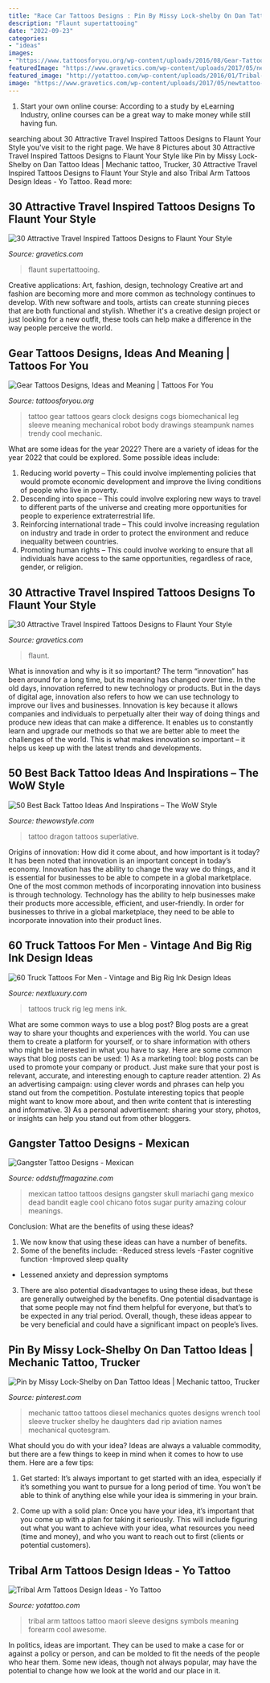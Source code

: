 ```yaml
---
title: "Race Car Tattoos Designs : Pin By Missy Lock-shelby On Dan Tattoo Ideas"
description: "Flaunt supertattooing"
date: "2022-09-23"
categories:
- "ideas"
images:
- "https://www.tattoosforyou.org/wp-content/uploads/2016/08/Gear-Tattoo-Leg.jpg"
featuredImage: "https://www.gravetics.com/wp-content/uploads/2017/05/newtattoo-girlswithink-inked-traveltattoos.jpg"
featured_image: "http://yotattoo.com/wp-content/uploads/2016/01/Tribal-Arm-Sleeve-Tattoos.jpg"
image: "https://www.gravetics.com/wp-content/uploads/2017/05/newtattoo-girlswithink-inked-traveltattoos.jpg"
---
```



1. Start your own online course: According to a study by eLearning Industry, online courses can be a great way to make money while still having fun.

	

		
searching about 30 Attractive Travel Inspired Tattoos Designs to Flaunt Your Style you've visit to the right page. We have 8 Pictures about 30 Attractive Travel Inspired Tattoos Designs to Flaunt Your Style like Pin by Missy Lock-Shelby on Dan Tattoo Ideas | Mechanic tattoo, Trucker, 30 Attractive Travel Inspired Tattoos Designs to Flaunt Your Style and also Tribal Arm Tattoos Design Ideas - Yo Tattoo. Read more:
		
    
## 30 Attractive Travel Inspired Tattoos Designs To Flaunt Your Style

<img loading=lazy src="https://www.gravetics.com/wp-content/uploads/2017/05/travelgirl-travelplans-travel-traveller.jpg" onerror="this.onerror=null;this.src='https://tse4.mm.bing.net/th?id=OIP.VW2zFhpBmATvD-7KYRdTxAHaHa&amp;pid=15.1';" alt="30 Attractive Travel Inspired Tattoos Designs to Flaunt Your Style">

_Source: gravetics.com_

>flaunt supertattooing. 

	

Creative applications: Art, fashion, design, technology
Creative art and fashion are becoming more and more common as technology continues to develop. With new software and tools, artists can create stunning pieces that are both functional and stylish. Whether it's a creative design project or just looking for a new outfit, these tools can help make a difference in the way people perceive the world.

    
## Gear Tattoos Designs, Ideas And Meaning | Tattoos For You

<img loading=lazy src="https://www.tattoosforyou.org/wp-content/uploads/2016/08/Gear-Tattoo-Leg.jpg" onerror="this.onerror=null;this.src='https://tse3.mm.bing.net/th?id=OIP.7AJ_Ce5ePm5xBy7gkCNaMQHaLH&amp;pid=15.1';" alt="Gear Tattoos Designs, Ideas and Meaning | Tattoos For You">

_Source: tattoosforyou.org_

>tattoo gear tattoos gears clock designs cogs biomechanical leg sleeve meaning mechanical robot body drawings steampunk names trendy cool mechanic. 

	

What are some ideas for the year 2022?
There are a variety of ideas for the year 2022 that could be explored. Some possible ideas include: 
1. Reducing world poverty – This could involve implementing policies that would promote economic development and improve the living conditions of people who live in poverty. 
2. Descending into space – This could involve exploring new ways to travel to different parts of the universe and creating more opportunities for people to experience extraterrestrial life. 
3. Reinforcing international trade – This could involve increasing regulation on industry and trade in order to protect the environment and reduce inequality between countries. 
4. Promoting human rights – This could involve working to ensure that all individuals have access to the same opportunities, regardless of race, gender, or religion.

    
## 30 Attractive Travel Inspired Tattoos Designs To Flaunt Your Style

<img loading=lazy src="https://www.gravetics.com/wp-content/uploads/2017/05/newtattoo-girlswithink-inked-traveltattoos.jpg" onerror="this.onerror=null;this.src='https://tse3.mm.bing.net/th?id=OIP.UloXMzvjzZvgfKT6aKBaOAHaI9&amp;pid=15.1';" alt="30 Attractive Travel Inspired Tattoos Designs to Flaunt Your Style">

_Source: gravetics.com_

>flaunt. 

	

What is innovation and why is it so important?
The term “innovation” has been around for a long time, but its meaning has changed over time. In the old days, innovation referred to new technology or products. But in the days of digital age, innovation also refers to how we can use technology to improve our lives and businesses.
Innovation is key because it allows companies and individuals to perpetually alter their way of doing things and produce new ideas that can make a difference. It enables us to constantly learn and upgrade our methods so that we are better able to meet the challenges of the world. This is what makes innovation so important – it helps us keep up with the latest trends and developments.

    
## 50 Best Back Tattoo Ideas And Inspirations – The WoW Style

<img loading=lazy src="http://thewowstyle.com/wp-content/uploads/2015/01/dragon-tattoo-on-girl-back.jpg" onerror="this.onerror=null;this.src='https://tse2.mm.bing.net/th?id=OIP.dsRiCeCPqIUbpOTkLSfP7wHaKM&amp;pid=15.1';" alt="50 Best Back Tattoo Ideas And Inspirations – The WoW Style">

_Source: thewowstyle.com_

>tattoo dragon tattoos superlative. 

	

Origins of innovation: How did it come about, and how important is it today?
It has been noted that innovation is an important concept in today’s economy. Innovation has the ability to change the way we do things, and it is essential for businesses to be able to compete in a global marketplace. One of the most common methods of incorporating innovation into business is through technology. Technology has the ability to help businesses make their products more accessible, efficient, and user-friendly. In order for businesses to thrive in a global marketplace, they need to be able to incorporate innovation into their product lines.

    
## 60 Truck Tattoos For Men - Vintage And Big Rig Ink Design Ideas

<img loading=lazy src="http://nextluxury.com/wp-content/uploads/lifted-truck-with-big-tires-mens-leg-tattoos.jpg" onerror="this.onerror=null;this.src='https://tse1.mm.bing.net/th?id=OIP.0FJDFL4TtPcOVuBuVsePhQAAAA&amp;pid=15.1';" alt="60 Truck Tattoos For Men - Vintage and Big Rig Ink Design Ideas">

_Source: nextluxury.com_

>tattoos truck rig leg mens ink. 

	

What are some common ways to use a blog post?
Blog posts are a great way to share your thoughts and experiences with the world. You can use them to create a platform for yourself, or to share information with others who might be interested in what you have to say. Here are some common ways that blog posts can be used: 1) As a marketing tool: blog posts can be used to promote your company or product. Just make sure that your post is relevant, accurate, and interesting enough to capture reader attention. 2) As an advertising campaign: using clever words and phrases can help you stand out from the competition. Postulate interesting topics that people might want to know more about, and then write content that is interesting and informative. 3) As a personal advertisement: sharing your story, photos, or insights can help you stand out from other bloggers.

    
## Gangster Tattoo Designs - Mexican

<img loading=lazy src="https://oddstuffmagazine.com/wp-content/uploads/2013/09/Mexican-tattoo-designs-29-588x800.jpg" onerror="this.onerror=null;this.src='https://tse3.mm.bing.net/th?id=OIP.uNWmNjarI4j2O3cWLhS2nwHaKE&amp;pid=15.1';" alt="Gangster Tattoo Designs - Mexican">

_Source: oddstuffmagazine.com_

>mexican tattoo tattoos designs gangster skull mariachi gang mexico dead bandit eagle cool chicano fotos sugar purity amazing colour meanings. 

	

Conclusion: What are the benefits of using these ideas?
1. We now know that using these ideas can have a number of benefits.
2. Some of the benefits include: 
-Reduced stress levels 
-Faster cognitive function 
-Improved sleep quality 
- Lessened anxiety and depression symptoms 
3. There are also potential disadvantages to using these ideas, but these are generally outweighed by the benefits. One potential disadvantage is that some people may not find them helpful for everyone, but that’s to be expected in any trial period. Overall, though, these ideas appear to be very beneficial and could have a significant impact on people’s lives.

    
## Pin By Missy Lock-Shelby On Dan Tattoo Ideas | Mechanic Tattoo, Trucker

<img loading=lazy src="https://i.pinimg.com/736x/e5/d0/25/e5d0252a8c32dc9d938a933381ea04cc--shane-tattoo-james-tattoo.jpg" onerror="this.onerror=null;this.src='https://tse3.mm.bing.net/th?id=OIP.l_3IevKbIAywH42Oc8eLxwHaJ6&amp;pid=15.1';" alt="Pin by Missy Lock-Shelby on Dan Tattoo Ideas | Mechanic tattoo, Trucker">

_Source: pinterest.com_

>mechanic tattoo tattoos diesel mechanics quotes designs wrench tool sleeve trucker shelby he daughters dad rip aviation names mechanical quotesgram. 

	

What should you do with your idea?
Ideas are always a valuable commodity, but there are a few things to keep in mind when it comes to how to use them. Here are a few tips: 
1. Get started: It’s always important to get started with an idea, especially if it’s something you want to pursue for a long period of time. You won’t be able to think of anything else while your idea is simmering in your brain.

2. Come up with a solid plan: Once you have your idea, it’s important that you come up with a plan for taking it seriously. This will include figuring out what you want to achieve with your idea, what resources you need (time and money), and who you want to reach out to first (clients or potential customers). 


    
## Tribal Arm Tattoos Design Ideas - Yo Tattoo

<img loading=lazy src="http://yotattoo.com/wp-content/uploads/2016/01/Tribal-Arm-Sleeve-Tattoos.jpg" onerror="this.onerror=null;this.src='https://tse3.mm.bing.net/th?id=OIP.1qFX_zHrn_j42BgyhEwicgHaLH&amp;pid=15.1';" alt="Tribal Arm Tattoos Design Ideas - Yo Tattoo">

_Source: yotattoo.com_

>tribal arm tattoos tattoo maori sleeve designs symbols meaning forearm cool awesome. 

	

In politics, ideas are important. They can be used to make a case for or against a policy or person, and can be molded to fit the needs of the people who hear them. Some new ideas, though not always popular, may have the potential to change how we look at the world and our place in it.

